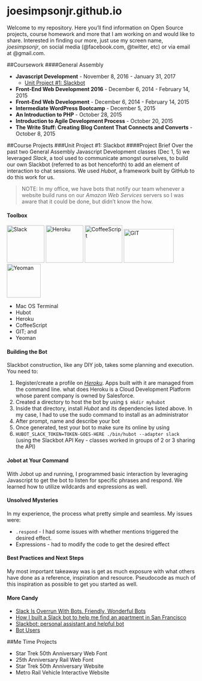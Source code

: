 # joesimpsonjr.github.io
Welcome to my repository. Here you’ll find information on Open Source projects, course homework and more that I am working on and would like to share. Interested in finding our more, just use my screen name, *joesimpsonjr*, on social media (@facebook.com, @twitter, etc) or via email at @gmail.com.

##Coursework
####General Assembly
* **Javascript Development** - November 8, 2016 - January 31, 2017
  * [Unit Project #1: Slackbot](#unit-project-1-slackbot)
* **Front-End Web Development 2016** - December 6, 2014 - February 14, 2015
* **Front-End Web Development** - December 6, 2014 - February 14, 2015
* **Intermediate WordPress Bootcamp** - December 5, 2015
* **An Introduction to PHP** - October 28, 2015
* **Introduction to Agile Development Process** - October 20, 2015
* **The Write Stuff: Creating Blog Content That Connects and Converts** - October 8, 2015

##Course Projects
###Unit Project #1: Slackbot
####Project Brief
Over the past two General Assembly Javascript Development classes (Dec 1, 5) we leveraged *Slack*, a tool used to communicate amongst ourselves, to build our own Slackbot (referred to as bot henceforth) to add an element of interaction to chat sessions. We used *Hubot*, a framework built by GitHub to do this work for us.

> NOTE: In my office, we have bots that notify our team whenever a website build runs on our *Amazon Web Services* servers so I was aware that it could be done, but didn’t know the how.

#### Toolbox
<img src="https://slack.com/img/slack_hash_128.v1464126652.png" width="100" height="100" Title="Slack"/>
<img src="http://saasiter.com/img/services/heroku.png.pagespeed.ce.VI9m2NmQL2.png" data-canonical-src="http://saasiter.com/img/services/heroku.png.pagespeed.ce.VI9m2NmQL2.png" width="100" height="100" Title="Heroku"/>
<img src="http://wegeeks.us/assets/coffeescript_logo-553d0e0b9fc0a816ef444280eeabc84d.png" width="100" height="100" Title="CoffeeScript"/>
<img class="git" src="http://www.plusdoption.com/lib/img/all/github-logo.png" width="133" height="90" Title="GIT"/>
<img src="http://javascript-html5-tutorial.com/wp-content/uploads/2016/08/yeoman-tool.png" width="90" height="90" Title="Yeoman"/>

* Mac OS Terminal
* Hubot
* Heroku
* CoffeeScript
* GIT; and
* Yeoman

#### Building the Bot
Slackbot construction, like any DIY job, takes some planning and execution. You need to:

1. Register/create a profile on *[Heroku](https://id.heroku.com/login)*. Apps built with it are managed from the command line. what does Heroku is a Cloud Development Platform whose parent company is owned by Salesforce.
2. Created a directory to host the bot by using ```$ mkdir myhubot```
3. Inside that directory, install *Hubot* and its dependencies listed above. In my case, I had to use the sudo command to install as an administrator
4. After prompt, name and describe your bot
5. Once generated, test your bot to make sure its online by using
6. ```HUBOT_SLACK_TOKEN=TOKEN-GOES-HERE ./bin/hubot --adapter slack```  (using the Slackbot API Key - classes worked in groups of 2 or 3 sharing the API)

#### Jobot at Your Command
With Jobot up and running, I programmed basic interaction by leveraging Javascript to get the bot to listen for specific phrases and respond. We learned how to utilize wildcards and expressions as well.

#### Unsolved Mysteries
In my experience, the process what pretty simple and seamless. My issues were:
* ```.respond``` - I had some issues with whether mentions triggered the desired effect.
* Expressions - had to modify the code to get the desired effect

#### Best Practices and Next Steps
My most important takeaway was is get as much exposure with what others have done as a reference, inspiration and resource. Pseudocode as much of this inspiration as possible to get you started as well.

#### More Candy
* [Slack Is Overrun With Bots. Friendly, Wonderful Bots](https://www.wired.com/2015/08/slack-overrun-bots-friendly-wonderful-bots/)
* [How I built a Slack bot to help me find an apartment in San Francisco](https://www.dataquest.io/blog/apartment-finding-slackbot/)
* [Slackbot: personal assistant and helpful bot](https://get.slack.help/hc/en-us/articles/202026038-Slackbot-personal-assistant-and-helpful-bot-)
* [Bot Users](https://api.slack.com/bot-users)

##Me Time Projects
* Star Trek 50th Anniversary Web Font
* 25th Anniversary Rail Web Font
* Star Trek 50th Anniversary Website
* Metro Rail Vehicle Interactive Website

